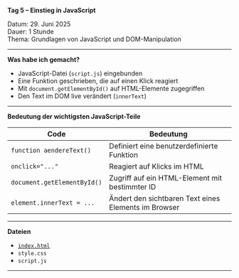**Tag 5 – Einstieg in JavaScript**

Datum: 29. Juni 2025  
Dauer: 1 Stunde  
Thema: Grundlagen von JavaScript und DOM-Manipulation

---

**Was habe ich gemacht?**

- JavaScript-Datei (`script.js`) eingebunden
- Eine Funktion geschrieben, die auf einen Klick reagiert
- Mit `document.getElementById()` auf HTML-Elemente zugegriffen
- Den Text im DOM live verändert (`innerText`)

---

**Bedeutung der wichtigsten JavaScript-Teile**

| Code                          | Bedeutung                                                   |
|-------------------------------|--------------------------------------------------------------|
| `function aendereText()`      | Definiert eine benutzerdefinierte Funktion                   |
| `onclick="..."`               | Reagiert auf Klicks im HTML                                 |
| `document.getElementById()`   | Zugriff auf ein HTML-Element mit bestimmter ID              |
| `element.innerText = ...`     | Ändert den sichtbaren Text eines Elements im Browser        |

---

**Dateien**

- [`index.html`](https://sugu4.github.io/100-days-of-code/Day05)
- `style.css`
- `script.js`

---
